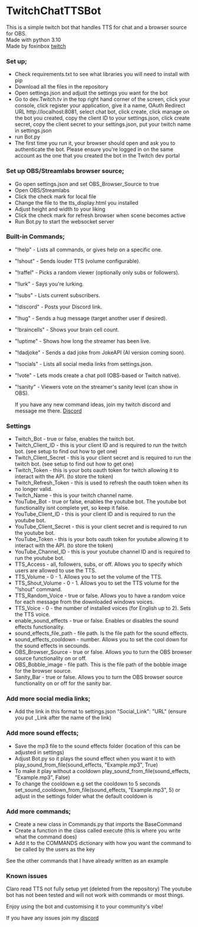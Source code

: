 ﻿# TwitchChatTTSBot
This is a simple twitch bot that handles TTS for chat and a browser source for OBS. \
Made with python 3.10\
Made by foxinbox 
[twitch](https://www.twitch.tv/foxinbox4ever)

### Set up;

- Check requirements.txt to see what libraries you will need to install with pip
- Download all the files in the repository
- Open settings.json and adjust the settings you want for the bot
- Go to dev.Twitch.tv in the top right hand corner of the screen, click your console, click register your application, give it a name, OAuth Redirect URL http://localhost:8081, select chat bot, click create, click manage on the bot you created, copy the client ID to your settings.json, click create secret, copy the client secret to your settings.json, put your twitch name in settings.json
- run Bot.py
- The first time you run it, your browser should open and ask you to authenticate the bot. Please ensure you're logged in on the same account as the one that you created the bot in the Twitch dev portal

### Set up OBS/Streamlabs browser source;

- Go open settings.json and set OBS_Browser_Source to true
- Open OBS/Streamlabs
- Click the check mark for local file
- Change the file to the tts_display.html you installed
- Adjust height and width to your liking
- Click the check mark for refresh browser when scene becomes active
- Run Bot.py to start the websocket server

### Built-in Commands;

- "!help" - Lists all commands, or gives help on a specific one.
- "!shout" - Sends louder TTS (volume configurable).
- "!raffel" - Picks a random viewer (optionally only subs or followers).
- "!lurk" - 	Says you're lurking.
- "!subs" - Lists current subscribers.
- "!discord" - Posts your Discord link.
- "!hug" - Sends a hug message (target another user if desired).
- "!braincells" - Shows your brain cell count.
- "!uptime" - Shows how long the streamer has been live.
- "!dadjoke" - Sends a dad joke from JokeAPI (AI version coming soon).
- "!socials" - Lists all social media links from settings.json.
- "!vote" - Lets mods create a chat poll (OBS-based or Twitch native).
- "!sanity" - Viewers vote on the streamer's sanity level (can show in OBS).

  If you have any new command ideas, join my twitch discord and message me there. [Discord](https://discord.gg/UM3rmnf9zV)

### Settings

- Twitch_Bot - true or false, enables the twitch bot.
- Twitch_Client_ID - this is your client ID and is required to run the twitch bot. (see setup to find out how to get one)
- Twitch_Client_Secret - this is your client secret and is required to run the twitch bot. (see setup to find out how to get one)
- Twitch_Token - this is your bots oauth token for twitch allowing it to interact with the API. (to store the token)
- Twitch_Refresh_Token - this is used to refresh the oauth token when its no longer valid.
- Twitch_Name - this is your twitch channel name.
- YouTube_Bot - true or false, enables the youtube bot. The youtube bot functionality isnt complete yet, so keep it false.
- YouTube_Client_ID - this is your client ID and is required to run the youtube bot.
- YouTube_Client_Secret - this is your client secret and is required to run the youtube bot.
- YouTube_Token - this is your bots oauth token for youtube allowing it to interact with the API. (to store the token)
- YouTube_Channel_ID - this is your youtube channel ID and is required to run the youtube bot.
- TTS_Access - all, followers, subs, or off. Allows you to specify which users are allowed to use the TTS.
- TTS_Volume - 0 - 1. Allows you to set the volume of the TTS.
- TTS_Shout_Volume - 0 - 1. Allows you to set the TTS volume for the "!shout" command.
- TTS_Random_Voice - true or false. Allows you to have a random voice for each message from the downloaded windows voices.
- TTS_Voice - 0 - the number of installed voices (for English up to 2). Sets the TTS voice.
- enable_sound_effects - true or false. Enables or disables the sound effects functionality.
- sound_effects_file_path - file path. Is the file path for the sound effects.
- sound_effects_cooldown - number. Allows you to set the cool down for the sound effects in secounds.
- OBS_Browser_Source - true or false. Allows you to turn the OBS browser source functionality on or off.
- OBS_Bobble_image - file path. This is the file path of the bobble image for the browser source.
- Sanity_Bar - true or false. Allows you to turn the OBS browser source functionality on or off for the sanity bar.

### Add more social media links;

- Add the link in this format to settings.json "Social_Link": "URL" (ensure you put _Link after the name of the link)

### Add more sound effects;

- Save the mp3 file to the sound effects folder (location of this can be adjusted in settings)
- Adjust Bot.py so it plays the sound effect when you want it to with play_sound_from_file(sound_effects, "Example.mp3", True)
- To make it play without a cooldown play_sound_from_file(sound_effects, "Example.mp3", False)
- To change the cooldown e.g set the cooldown to 5 seconds set_sound_cooldown_from_file(sound_effects, "Example.mp3", 5) or adjust in the settings folder what the default cooldown is

### Add more commands;

- Create a new class in Commands.py that imports the BaseCommand
- Create a function in the class called execute (this is where you write what the command does)
- Add it to the COMMANDS dictionary with how you want the command to be called by the users as the key 

See the other commands that I have already written as an example 

### Known issues
Claro read TTS not fully setup yet (deleted from the repository)
The youtube bot has not been tested and will not work with commands or most things.

Enjoy using the bot and customising it to your community's vibe!

If you have any issues join my [discord](https://discord.gg/UM3rmnf9zV)
